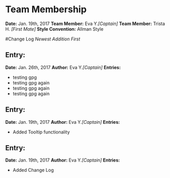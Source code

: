 # Team Membership

**Date:** Jan. 19th, 2017
**Team Member:** Eva Y.*[Captain]*
**Team Member:** Trista H. *[First Mate]*
**Style Convention:** Allman Style

#Change Log
*Newest Addition First*

## Entry:
**Date:** Jan. 26th, 2017
**Author:** Eva Y.*[Captain]*
**Entries:**
- testing gpg
- testing gpg again 
- testing gpg again 
- testing gpg again 

## Entry:
**Date:** Jan. 19th, 2017
**Author:** Eva Y.*[Captain]*
**Entries:**
- Added Tooltip functionality

## Entry:
**Date:** Jan. 19th, 2017
**Author:** Eva Y.*[Captain]*
**Entries:**
- Added Change Log